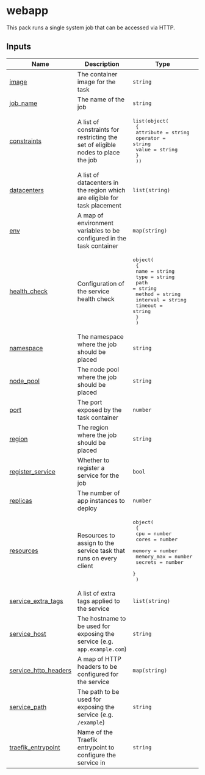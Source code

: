 <!-- BEGIN_PACK_METADATA -->
# webapp

This pack runs a single system job that can be accessed via HTTP.
<!-- END_PACK_METADATA -->

<!-- BEGIN_TF_DOCS -->
## Inputs

| Name | Description | Type | Default | Required |
|------|-------------|------|---------|:--------:|
| <a name="input_image"></a> [image](#input\_image) | The container image for the task | `string` | n/a | yes |
| <a name="input_job_name"></a> [job\_name](#input\_job\_name) | The name of the job | `string` | n/a | yes |
| <a name="input_constraints"></a> [constraints](#input\_constraints) | A list of constraints for restricting the set of eligible nodes to place the job | <pre>list(object(<br/>    {<br/>      attribute = string<br/>      operator  = string<br/>      value     = string<br/>    }<br/>  ))</pre> | `[]` | no |
| <a name="input_datacenters"></a> [datacenters](#input\_datacenters) | A list of datacenters in the region which are eligible for task placement | `list(string)` | <pre>[<br/>  "dc1"<br/>]</pre> | no |
| <a name="input_env"></a> [env](#input\_env) | A map of environment variables to be configured in the task container | `map(string)` | `{}` | no |
| <a name="input_health_check"></a> [health\_check](#input\_health\_check) | Configuration of the service health check | <pre>object(<br/>    {<br/>      name     = string<br/>      type     = string<br/>      path     = string<br/>      method   = string<br/>      interval = string<br/>      timeout  = string<br/>    }<br/>  )</pre> | `{}` | no |
| <a name="input_namespace"></a> [namespace](#input\_namespace) | The namespace where the job should be placed | `string` | `""` | no |
| <a name="input_node_pool"></a> [node\_pool](#input\_node\_pool) | The node pool where the job should be placed | `string` | `"default"` | no |
| <a name="input_port"></a> [port](#input\_port) | The port exposed by the task container | `number` | `8080` | no |
| <a name="input_region"></a> [region](#input\_region) | The region where the job should be placed | `string` | `""` | no |
| <a name="input_register_service"></a> [register\_service](#input\_register\_service) | Whether to register a service for the job | `bool` | `true` | no |
| <a name="input_replicas"></a> [replicas](#input\_replicas) | The number of app instances to deploy | `number` | `1` | no |
| <a name="input_resources"></a> [resources](#input\_resources) | Resources to assign to the service task that runs on every client | <pre>object(<br/>    {<br/>      cpu        = number<br/>      cores      = number<br/>      memory     = number<br/>      memory_max = number<br/>      secrets    = number<br/>    }<br/>  )</pre> | <pre>{<br/>  "cores": null,<br/>  "cpu": 100,<br/>  "memory": 128,<br/>  "memory_max": null,<br/>  "secrets": null<br/>}</pre> | no |
| <a name="input_service_extra_tags"></a> [service\_extra\_tags](#input\_service\_extra\_tags) | A list of extra tags applied to the service | `list(string)` | `[]` | no |
| <a name="input_service_host"></a> [service\_host](#input\_service\_host) | The hostname to be used for exposing the service (e.g. `app.example.com`) | `string` | `""` | no |
| <a name="input_service_http_headers"></a> [service\_http\_headers](#input\_service\_http\_headers) | A map of HTTP headers to be configured for the service | `map(string)` | `{}` | no |
| <a name="input_service_path"></a> [service\_path](#input\_service\_path) | The path to be used for exposing the service (e.g. `/example`) | `string` | `""` | no |
| <a name="input_traefik_entrypoint"></a> [traefik\_entrypoint](#input\_traefik\_entrypoint) | Name of the Traefik entrypoint to configure the service in | `string` | `"web"` | no |
<!-- END_TF_DOCS -->
